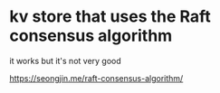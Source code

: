 # kv store that uses the Raft consensus algorithm

it works but it's not very good

https://seongjin.me/raft-consensus-algorithm/
